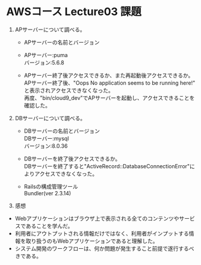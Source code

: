 # AWSコース Lecture03 課題

1. APサーバーについて調べる。  
    - APサーバーの名前とバージョン  
    - APサーバー:puma  
      バージョン:5.6.8  

    - APサーバー終了後アクセスできるか、また再起動後アクセスできるか。  
      APサーバー終了後、"Oops No application seems to be running here!"  
      と表示されアクセスできなくなった。  
      再度、"bin/cloud9_dev"でAPサーバーを起動し、アクセスできることを確認した。


2. DBサーバーについて調べる。
    - DBサーバーの名前とバージョン  
      DBサーバー:mysql  
      バージョン:8.0.36
  
    - DBサーバーを終了後アクセスできるか。  
      DBサーバーを終了すると"ActiveRecord::DatabaseConnectionError"によりアクセスできなくなった。

    - Railsの構成管理ツール  
      Bundler(ver 2.3.14)


3. 感想  
- Webアプリケーションはブラウザ上で表示される全てのコンテンツやサービスであることを学んだ。 
- 利用者にアウトプットされる情報だけではなく、利用者がインプットする情報を取り扱うのもWebアプリケーションであると理解した。
- システム開発のワークフローは、何か問題が発生すること前提で遂行するべきである。